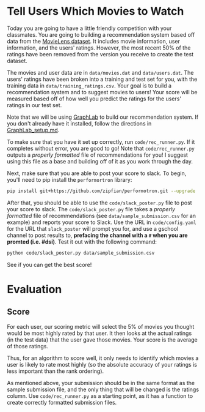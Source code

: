 # Tell Users Which Movies to Watch

Today you are going to have a little friendly competition with your classmates. 
You are going to building a recommendation system based off data from the 
[MovieLens dataset](http://grouplens.org/datasets/movielens/). It includes movie 
information, user information, and the users' ratings. However, the most recent 50% 
of the ratings have been removed from the version you receive to create the 
test dataset. 

The movies and user data are in `data/movies.dat` and `data/users.dat`. The users'
ratings have been broken into a training and test set for you, with the training 
data in `data/training_ratings.csv`. Your goal is to build a recommendation system 
and to suggest movies to users! Your score will be measured based off of how well 
you predict the ratings for the users' ratings in our test set. 

Note that we will be using [GraphLab](https://dato.com/) to build our 
recommendation system. If you don't already have it installed, follow the 
directions in [GraphLab_setup.md](GraphLab_setup.md).

To make sure that you have it set up correctly, run `code/rec_runner.py`. If it 
completes without error, you are good to go! Note that `code/rec_runner.py` 
outputs a _properly formatted_ file of recommendations for you! I suggest 
using this file as a base and building off of it as you work through the day. 

Next, make sure that you are able to post your score to slack. To begin, you'll
need to pip install the `performortron` library: 

```bash 
pip install git+https://github.com/zipfian/performotron.git --upgrade
```

After that, you should be able to use the `code/slack_poster.py` file to 
post your score to slack. The `code/slack_poster.py` file takes a _properly 
formatted_ file of recommendations (see `data/sample_submission.csv` for an 
example) and reports your score to Slack. Use the URL in `code/config.yaml` for 
the URL that `slack_poster` will prompt you for, and use a gschool channel to 
post results to, **prefacing the channel with a `#` when you are promted 
(i.e. #dsi)**. Test it out with the following command:
    
```bash
python code/slack_poster.py data/sample_submission.csv
```

See if you can get the best score! 

# Evaluation

## Score

For each user, our scoring metric will select the 5% of movies you thought would be most highly rated by that user. It then looks at the actual ratings (in the test data) that the user gave those movies.  Your score is the average of those ratings.

Thus, for an algorithm to score well, it only needs to identify which movies a user is likely to rate most highly (so the absolute accuracy of your ratings is less important than the rank ordering).

As mentioned above, your submission should be in the same format as the sample 
submission file, and the only thing that will be changed is the ratings column. 
Use `code/rec_runner.py` as a starting point, as it has a function to create 
correctly formatted submission files.
